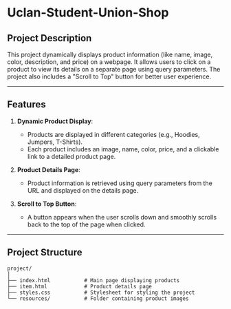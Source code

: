 # Uclan-Student-Union-Shop

## **Project Description**  
This project dynamically displays product information (like name, image, color, description, and price) on a webpage. It allows users to click on a product to view its details on a separate page using query parameters. The project also includes a "Scroll to Top" button for better user experience.

---

## **Features**  
1. **Dynamic Product Display**:  
   - Products are displayed in different categories (e.g., Hoodies, Jumpers, T-Shirts).  
   - Each product includes an image, name, color, price, and a clickable link to a detailed product page.  

2. **Product Details Page**:  
   - Product information is retrieved using query parameters from the URL and displayed on the details page.

3. **Scroll to Top Button**:  
   - A button appears when the user scrolls down and smoothly scrolls back to the top of the page when clicked.  

---

## **Project Structure**  

```plaintext
project/
│
├── index.html           # Main page displaying products
├── item.html            # Product details page
├── styles.css           # Stylesheet for styling the project
└── resources/           # Folder containing product images
